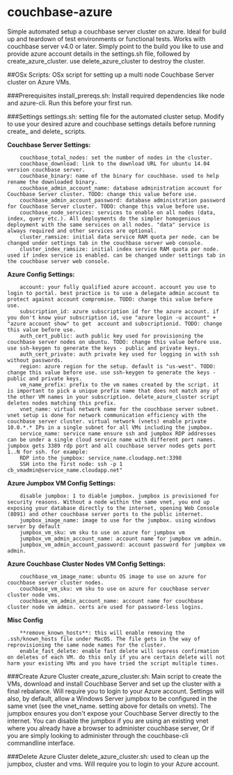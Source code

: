 # couchbase-azure
Simple automated setup a couchbase server cluster on azure. Ideal for build up and teardown of test environments or functional tests. Works with couchbase server v4.0 or later. Simply point to the build you like to use and provide azure account details in the settings.sh file, followed by create_azure_cluster. use delete_azure_cluster to destroy the cluster.

##OSx Scripts: 
OSx script for setting up a multi node Couchbase Server cluster on Azure VMs.

###Prerequisites
install_prereqs.sh: Install required dependencies like node and azure-cli. Run this before your first run.

###Settings
settings.sh: setting file for the automated cluster setup. Modify to use your desired azure and couchbase settings details before running create_ and delete_ scripts.

**Couchbase Server Settings:**
````
    couchbase_total_nodes: set the number of nodes in the cluster.
    couchbase_download: link to the download URL for ubuntu 14.04 version couchbase server. 
    couchbase_binary: name of the binary for couchbase. used to help rename the downloaded binary. 
    couchbase_admin_account_name: database administration account for Couchbase Server cluster. TODO: change this value before use. 
    couchbase_admin_account_password: database administration password for Couchbase Server cluster. TODO: change this value before use. 
    couchbase_node_services: services to enable on all nodes (data, index, query etc.). All deployments do the simpler homogenious deployment with the same services on all nodes. "data" service is always required and other services are optional. 
    cluster_ramsize: initial data service RAM quota per node. can be changed under settings tab in the couchbase server web console. 
    cluster_index_ramsize: initial index service RAM quota per node. used if index service is enabled. can be changed under settings tab in the couchbase server web console. 
````

**Azure Config Settings:**
````
    account: your fully qualified azure account. account you use to login to portal. best practice is to use a delegate admin account to protect against account compromise. TODO: change this value before use.
    subscription_id: azure subscription id for the azure account. if you don't know your subscription id, use "azure login -u account" +  "azure account show" to get  account and subscriptionid. TODO: change this value before use.
    auth_cert_public: auth public key used for provisioning the couchbase server nodes on ubuntu. TODO: change this value before use. use ssh-keygen to generate the keys - public and private keys. 
    auth_cert_private: auth private key used for logging in with ssh without passwords.  
    region: azure region for the setup. default is "us-west". TODO: change this value before use. use ssh-keygen to generate the keys - public and private keys. 
    vm_name_prefix: prefix to the vm names created by the script. it is important to pick a unique prefix name that does not match any of the other VM names in your subscription. delete_azure_cluster script deletes nodes matching this prefix. 
    vnet_name: virtual network name for the couchbase server subnet. vnet setup is done for network communication efficiency with the couchbase server cluster. virtual network (vnets) enable private 10.0.*.* IPs in a single subnet for all VMs including the jumpbox.
    service_name: service name ensure ssh and jumpbox RDP addresses can be under a single cloud service name with different port names. jumpbox gets 3389 rdp port and all couchbase server nodes gets port 1..N for ssh. for example:
    RDP into the jumpbox: service_name.cloudapp.net:3398
    SSH into the first node: ssh -p 1 cb_vmadmin@service_name.cloudapp.net"
````

**Azure Jumpbox VM Config Settings:**
````
    disable jumpbox: 1 to diable jumpbox. jumpbox is provisioned for security reasons. Without a node within the same vnet, you end up exposing your database directly to the internet, opening Web Console (8091) and other couchbase server ports to the public internet. 
    jumpbox_image_name: image to use for the jumpbox. using windows server by default
    jumpbox_vm_sku: vm sku to use on azure for jumpbox vm 
    jumpbox_vm_admin_account_name: account name for jumpbox vm admin.
    jumpbox_vm_admin_account_password: account password for jumpbox vm admin.
````

**Azure Couchbase Cluster Nodes VM Config Settings:**
````
    couchbase_vm_image_name: ubuntu OS image to use on azure for couchbase server cluster nodes.
    couchbase_vm_sku: vm sku to use on azure for couchbase server cluster node vms.
    couchbase_vm_admin_account_name: account name for couchbase cluster node vm admin. certs are used for password-less logins.
````
**Misc Config**
````
    **remove_known_hosts**: this will enable removing the .ssh/known_hosts file under MacOS. The file gets in the way of reprovisioning the same node names for the cluster.
    enable_fast_delete: enable fast delete will supress confirmation on deletes of each VM. do this only if you are certain delete will not harm your existing VMs and you have tried the script multiple times.
````


###Create Azure Cluster
create_azure_cluster.sh: Main script to create the VMs, download and install Couchbase Server and set up the cluster with a final rebalance. Will require you to login to your Azure account. 
Settings will also, by default, allow a Windows Server jumpbox to be configured in the same vnet (see the vnet_name. setting above for details on vnets). The jumpbox ensures you don't expose your Couchbase Server directly to the internet. You can disable the jumpbox if you are using an existing vnet where you already have a browser to administer couchbase server, Or if you are simply looking to administer through the couchbase-cli commandline interface. 

###Delete Azure Cluster
delete_azure_cluster.sh: used to clean up the jumpbox, cluster and vms. Will require you to login to your Azure account. 
